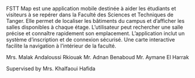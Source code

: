 FSTT Map est une application mobile destinée à aider les étudiants et visiteurs à se repérer dans la Faculté des Sciences et Techniques de Tanger. Elle permet de localiser les bâtiments du campus et d’afficher les salles disponibles à chaque étage. L’utilisateur peut rechercher une salle précise et connaître rapidement son emplacement. L’application inclut un système d’inscription et de connexion sécurisé. Une carte interactive facilite la navigation à l’intérieur de la faculté.

Mrs. Malak Andaloussi Rkiouak
Mr. Adnan Benaboud
Mr. Aymane El Harrak

Supervised by Mrs. Khalfaoui Hafida
